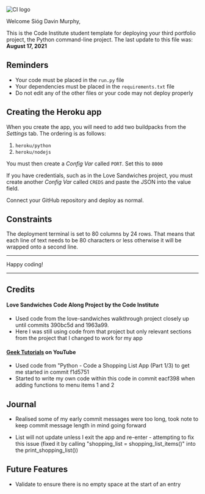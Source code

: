 ![CI logo](https://codeinstitute.s3.amazonaws.com/fullstack/ci_logo_small.png)

Welcome Sióg Davin Murphy,

This is the Code Institute student template for deploying your third portfolio project, the Python command-line project. The last update to this file was: **August 17, 2021**

## Reminders

* Your code must be placed in the `run.py` file
* Your dependencies must be placed in the `requirements.txt` file
* Do not edit any of the other files or your code may not deploy properly

## Creating the Heroku app

When you create the app, you will need to add two buildpacks from the _Settings_ tab. The ordering is as follows:

1. `heroku/python`
2. `heroku/nodejs`

You must then create a _Config Var_ called `PORT`. Set this to `8000`

If you have credentials, such as in the Love Sandwiches project, you must create another _Config Var_ called `CREDS` and paste the JSON into the value field.

Connect your GitHub repository and deploy as normal.

## Constraints

The deployment terminal is set to 80 columns by 24 rows. That means that each line of text needs to be 80 characters or less otherwise it will be wrapped onto a second line.

-----
Happy coding!

--------------------

## Credits

#### Love Sandwiches Code Along Project by the Code Institute

* Used code from the love-sandwiches walkthrough project closely up until commits 390bc5d and 1963a99.
* Here I was still using code from that project but only relevant sections from the project that I changed to work for my app

#### [Geek Tutorials](https://www.youtube.com/watch?v=0m7csmqWAgI) on YouTube

*  Used code from "Python - Code a Shopping List App (Part 1/3) to get me started in commit f1d5751
* Started to write my own code within this code in commit eacf398 when adding functions to menu items 1 and 2


## Journal

* Realised some of my early commit messages were too long, took note to keep commit message length in mind going forward

* List will not update unless I exit the app and re-enter - attempting to fix this issue (fixed it by calling "shopping_list = shopping_list_items()" into the print_shopping_list())

## Future Features

* Validate to ensure there is no empty space at the start of an entry
